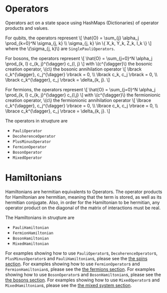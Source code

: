 # Operators

Operators act on a state space using HashMaps (Dictionaries) of operator products and values.

For qubits, the operators represent
\\[ 
\hat{O} = \sum_{j} \alpha_j \prod_{k=0}^N \sigma_{j, k} \\\\
    \sigma_{j, k} \in \\{ X_k, Y_k, Z_k, I_k \\}
\\]
where the \\(\sigma_{j, k}\\) are `SinglePauliOperators`.

For bosons, the operators represent
\\[ \hat{O} = \sum_{j=0}^N \alpha_j \prod_{k, l} c_{k, j}^{\dagger} c_{l, j} \\]
with 
\\(c^{\dagger}\\) the bosonic creation operator, \\(c\\) the bosonic annihilation operator 
\\[ \lbrack c_k^{\dagger}, c_j^{\dagger} \rbrack = 0, \\\\
    \lbrack c_k, c_j \rbrack = 0, \\\\
    \lbrack c_k^{\dagger}, c_j \rbrack = \delta_{k, j}. \\]

For fermions, the operators represent
\\[ \hat{O} = \sum_{j=0}^N \alpha_j \prod_{k, l} c_{k, j}^{\dagger} c_{l,j}  \\]
with 
\\(c^{\dagger}\\) the fermionionic creation operator, \\(c\\) the fermionionic annihilation operator
\\[ \lbrace c_k^{\dagger}, c_j^{\dagger} \rbrace = 0, \\\\
    \lbrace c_k, c_j \rbrace = 0, \\\\
    \lbrace c_k^{\dagger}, c_j \rbrace = \delta_{k, j}. \\]


The operators in struqture are

* `PauliOperator`
* `DecoherenceOperator`
* `PlusMinusOperator`
* `FermionOperator`
* `BosonOperator`
* `MixedOperator`

# Hamiltonians

Hamiltonians are hermitian equivalents to Operators. The operator products for Hamiltonian are hermitian, meaning that the term is stored, as well as its hermitian conjugate. Also, in order for the Hamiltonian to be hermitian, any operator product on the diagonal of the matrix of interactions must be real.


The Hamiltonians in struqture are

* `PauliHamiltonian`
* `FermionHamiltonian`
* `BosonHamiltonian`
* `MixedHamiltonian`

For examples showing how to use `PauliOperator`s, `DecoherenceOperator`s, `PlusMinusOperator`s and `PauliHamiltonian`s, please see the [the spins section](../physical_types/spins.md#examples-1).
For examples showing how to use `FermionOperator`s and `FermionHamiltonian`s, please see the [the fermions section](../physical_types/fermions.md#examples-1).
For examples showing how to use `BosonOperator`s and `BosonHamiltonian`s, please see the [the bosons section](../physical_types/bosons.md#examples-1).
For examples showing how to use `MixedOperator`s and `MixedHamiltonian`s, please see the [the mixed system section](../physical_types/mixed_systems.md#examples-1).
